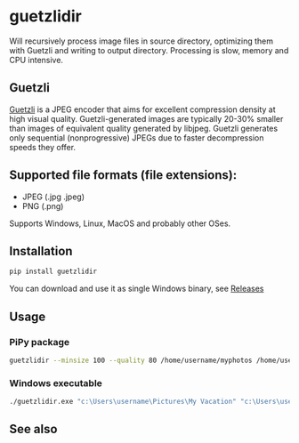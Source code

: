 # guetzlidir

Will recursively process image files in source directory, optimizing them with Guetzli and writing to output directory.
Processing is slow, memory and CPU intensive.

## Guetzli

[Guetzli](https://github.com/google/guetzli) is a JPEG encoder that aims for excellent compression density at high visual quality. Guetzli-generated images are typically 20-30% smaller than images of equivalent quality generated by libjpeg. Guetzli generates only sequential (nonprogressive) JPEGs due to faster decompression speeds they offer.

## Supported file formats (file extensions):

* JPEG (.jpg .jpeg)
* PNG (.png)

Supports Windows, Linux, MacOS and probably other OSes.

## Installation

```sh
pip install guetzlidir
```

You can download and use it as single Windows binary, see [Releases](https://github.com/varnav/guetzlidir/releases/)

## Usage

### PiPy package

```sh
guetzlidir --minsize 100 --quality 80 /home/username/myphotos /home/username/photos_out
```

### Windows executable

```cmd
./guetzlidir.exe "c:\Users\username\Pictures\My Vacation" "c:\Users\username\Pictures\My Vacation Optimized Pictures"
```

## See also

